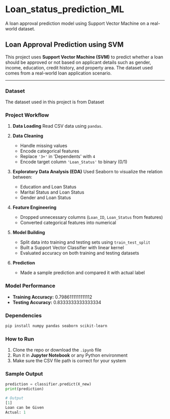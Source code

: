 # Loan_status_prediction_ML
A loan approval prediction model using Support Vector Machine on a real-world dataset.


##  Loan Approval Prediction using SVM

This project uses **Support Vector Machine (SVM)** to predict whether a loan should be approved or not based on applicant details such as gender, income, education, credit history, and property area. The dataset used comes from a real-world loan application scenario.

---

###  Dataset

The dataset used in this project is from <a herf="https://github.com/Akshitachoudhary/Loan_status_prediction_ML/blob/main/loan_training_data.csv" >Dataset</a>

###  Project Workflow

1. **Data Loading**
   Read CSV data using `pandas`.

2. **Data Cleaning**

   * Handle missing values
   * Encode categorical features
   * Replace `'3+'` in 'Dependents' with `4`
   * Encode target column `'Loan_Status'` to binary (0/1)

3. **Exploratory Data Analysis (EDA)**
   Used Seaborn to visualize the relation between:

   * Education and Loan Status
   * Marital Status and Loan Status
   * Gender and Loan Status

4. **Feature Engineering**

   * Dropped unnecessary columns (`Loan_ID`, `Loan_Status` from features)
   * Converted categorical features into numerical

5. **Model Building**

   * Split data into training and testing sets using `train_test_split`
   * Built a Support Vector Classifier with linear kernel
   * Evaluated accuracy on both training and testing datasets

6. **Prediction**

   * Made a sample prediction and compared it with actual label


###  Model Performance

* **Training Accuracy:** 0.7986111111111112
* **Testing Accuracy:** 0.8333333333333334


###  Dependencies

```bash
pip install numpy pandas seaborn scikit-learn
```


###  How to Run

1. Clone the repo or download the `.ipynb` file
2. Run it in **Jupyter Notebook** or any Python environment
3. Make sure the CSV file path is correct for your system


### Sample Output

```python
prediction = classifier.predict(X_new)
print(prediction)

# Output
[1]
Loan can be Given
Actual: 1
```


